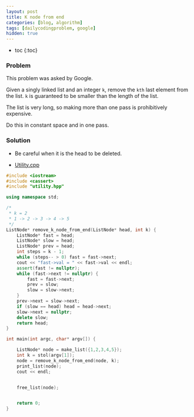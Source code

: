 ```yaml
---
layout: post
title: K node from end
categories: [blog, algorithm]
tags: [dailycodingproblem, google]
hidden: true
---
```


+ toc
{:toc}

### Problem

This problem was asked by Google.

Given a singly linked list and an integer `k`, remove the `kth` last element from the list.
`k` is guaranteed to be smaller than the length of the list.

The list is very long, so making more than one pass is prohibitively expensive.

Do this in constant space and in one pass.

### Solution

+ Be careful when it is the head to be deleted.

+ [Utility.cpp](https://github.com/chunyang-wen/code-practice/tree/master/dailycodingproblem)

```cpp
#include <iostream>
#include <cassert>
#include "utility.hpp"

using namespace std;

/*
 * k = 2
 * 1 -> 2 -> 3 -> 4 -> 5
 */
ListNode* remove_k_node_from_end(ListNode* head, int k) {
    ListNode* fast = head;
    ListNode* slow = head;
    ListNode* prev = head;
    int steps = k - 1;
    while (steps-- > 0) fast = fast->next;
    cout << "fast->val = " << fast->val << endl;
    assert(fast != nullptr);
    while (fast->next != nullptr) {
        fast = fast->next;
        prev = slow;
        slow = slow->next;
    }
    prev->next = slow->next;
    if (slow == head) head = head->next;
    slow->next = nullptr;
    delete slow;
    return head;
}

int main(int argc, char* argv[]) {

    ListNode* node = make_list({1,2,3,4,5});
    int k = stol(argv[1]);
    node = remove_k_node_from_end(node, k);
    print_list(node);
    cout << endl;


    free_list(node);


    return 0;
}
```
